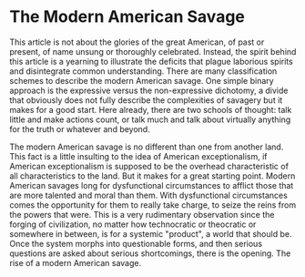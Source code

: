 # The Modern American Savage

This article is not about the glories of the great American, of past or present, 
of name unsung or thoroughly celebrated. Instead, the spirit behind this article 
is a yearning to illustrate the deficits that plague laborious spirits and disintegrate 
common understanding. There are many classification schemes to describe the modern American 
savage. One simple binary approach is the expressive versus the non-expressive dichotomy, 
a divide that obviously does not fully describe the complexities of savagery but it makes 
for a good start. Here already, there are two schools of thought: talk little and make 
actions count, or talk much and talk about virtually anything for the truth or whatever 
and beyond. 

The modern American savage is no different than one from another land. This fact is a 
little insulting to the idea of American exceptionalism, if American exceptionalism is 
supposed to be the overhead characteristic of all characteristics to the land. But it 
makes for a great starting point. Modern American savages long for dysfunctional 
circumstances to afflict those that are more talented and moral than them. With 
dysfunctional circumstances comes the opportunity for them to really take charge, to 
seize the reins from the powers that were. This is a very rudimentary observation since 
the forging of civilization, no matter how technocratic or theocratic or somewhere in 
between, is for a systemic "product", a world that should be. Once the system morphs 
into questionable forms, and then serious questions are asked about serious shortcomings, 
there is the opening. The rise of a modern American savage. 
